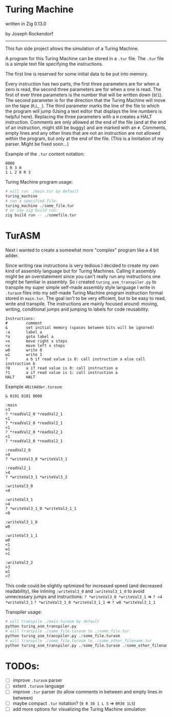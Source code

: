 
# Turing Machine

written in Zig 0.13.0

by Joseph Rockendorf

---
  

This fun side project allows the simulation of a Turing Machine.

A program for this Turing Machine can be stored in a ``.tur`` file. The ``.tur`` file is a simple text file specifying the instructions.

The first line is reserved for some initial data to be put into memory.

Every instruction has two parts, the first three parameters are for when a zero is read, the second three parameters are for when a one is read. The first of ever three parameters is the number that will be written down (``0``/``1``). The second parameter is for the direction that the Turing Machine will move on the tape (``R``,``L``,``_``). The third parameter marks the line of the file to which the program will jump (Using a text editor that displays the line numbers is helpful here). Replacing the three parameters with a ``H`` creates a HALT instruction. Comments are only allowed at the end of the file (and at the end of an instruction, might still be buggy) and are marked with an ``#``. Comments, empty lines and any other lines that are not an instruction are not allowed within the program, but only at the end of the file. (This is a limitation of my parser. Might be fixed soon...) 

  

Example of the ``.tur`` content notation:

```
0000
1 R 3 H
1 L 2 0 R 3
```

Turing Machine program usage:
```py
# will run ./main.tur by default
turing_machine 
# run a specified file:
turing_machine ./some_file.tur
# or use zig build run:
zig build run -- ./somefile.tur
```

# TurASM

Next i wanted to create a somewhat more "complex" program like a 4 bit adder.

Since writing raw instructions is very tedious I decided to create my own kind of assembly language but for Turing Machines. Calling it assembly might be an overstatement since you can't really run any instructions one might be familiar in assembly. So i created ``turing_asm_transpiler.py`` to transpile my super simple self-made assembly style language I write in ``.turasm`` files into my self-made Turing Machine program instruction format stored in ``main.tur``. The goal isn't to be very efficient, but to be easy to read, write and transpile. The instructions are mainly focused around: moving, writing, conditional jumps and jumping to labels for code reusability.

```
Instructions:
#        comment
&        set initial memory (spaces between bits will be ignored)
:a       label a
*a       goto label a
>x       move right x steps
<x       move left x steps
w0       write 0
w1       write 1
?        a b if read value is 0: call instruction a else call instruction b
?0       a if read value is 0: call instruction a
?1       a if read value is 1: call instruction a
HALT     HALT
```

Example ``4BitAdder.turasm``:
```
& 0101 0101 0000

:main
>3
? *readVal2_0 *readVal2_1
<1
? *readVal2_0 *readVal2_1
<1
? *readVal2_0 *readVal2_1
<1
? *readVal2_0 *readVal2_1
 
:readVal2_0
>4
? *writeVal3_0 *writeVal3_1

:readVal2_1
>4
? *writeVal3_1 *writeVal3_2

:writeVal3_0
<4

:writeVal3_1
>4
? *writeVal3_1_0 *writeVal3_1_1
<8

:writeVal3_1_0
w0

:writeVal3_1_1
w0
<1
w1
>1

:writeVal3_2
>3
w1
<7
```

This code could be slightly optimized for increased speed (and decreased readability), like inlining ``:writeVal3_0`` and ``:writeVal3_1_0`` to avoid unnecessary jumps and instructions:
``? *writeVal3_0 *writeVal3_1`` => ``? <4 *writeVal3_1``
``? *writeVal3_1_0 *writeVal3_1_1`` => ``? w0 *writeVal3_1_1``


Transpiler usage:
```py
# will transpile ./main.turasm by default
python turing_asm_transpiler.py 
# will transpile ./some_file.turasm to ./some_file.tur
python turing_asm_transpiler.py ./some_file.turasm
# will transpile ./some_file.turasm to ./some_other_filename.tur
python turing_asm_transpiler.py ./some_file.turasm ./some_other_filename.tur
```


# TODOs:
- [ ] improve ``.turasm`` parser
- [ ] extent ``.turasm`` language
- [ ] improve ``.tur`` parser (to allow comments in between and empty lines in between)
- [ ] maybe compact ``.tur`` notation? (``0 R 30 1 L 5`` => ``0R30 1L5``)
- [ ] add more options for visualizing the Turing Machine simulation